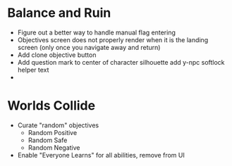 # Balance and Ruin

- Figure out a better way to handle manual flag entering
- Objectives screen does not properly render when it is the landing screen (only once you navigate away and return)
- Add clone objective button
- Add question mark to center of character silhouette
  add y-npc softlock helper text
-

# Worlds Collide

- Curate "random" objectives
  - Random Positive
  - Random Safe
  - Random Negative
- Enable "Everyone Learns" for all abilities, remove from UI
